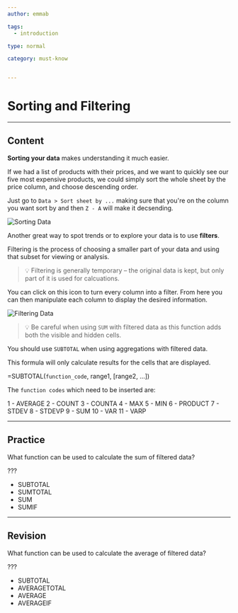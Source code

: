 ```yaml
---
author: emmab

tags:
  - introduction

type: normal

category: must-know


---
```

# Sorting and Filtering

---
## Content

**Sorting your data** makes understanding it much easier.

If we had a list of products with their prices, and we want to quickly see our five most expensive products, we could simply sort the whole sheet by the price column, and choose descending order.

Just go to `Data > Sort sheet by ...` making sure that you're on the column you want sort by and then `Z - A` will make it decsending.

![Sorting Data](https://img.enkipro.com/cd5ef341702e19c63003707305d4cd48.png)

Another great way to spot trends or to explore your data is to use **filters**.

Filtering is the process of choosing a smaller part of your data and using that subset for viewing or analysis. 

> 💡 Filtering is generally temporary – the original data is kept, but only part of it is used for calcuations.

You can click on this icon to turn every column into a filter. From here you can then manipulate each column to display the desired information. 

![Filtering Data](https://img.enkipro.com/e16cc135135d811293f36edffcf94ed7.png)

> 💡 Be careful when using `SUM` with filtered data as this function adds both the visible and hidden cells.

You should use `SUBTOTAL` when using aggregations with filtered data. 

This formula will only calculate results for the cells that are displayed.

=SUBTOTAL(`function_code`, range1, [range2, ...])

The `function codes` which need to be inserted are:

1 - AVERAGE
2 - COUNT
3 - COUNTA
4 - MAX
5 - MIN
6 - PRODUCT
7 - STDEV
8 - STDEVP
9 - SUM
10 - VAR
11 - VARP



---
## Practice

What function can be used to calculate the sum of filtered data?

???

* SUBTOTAL
* SUMTOTAL
* SUM
* SUMIF

---
## Revision

What function can be used to calculate the average of filtered data?

???

* SUBTOTAL
* AVERAGETOTAL
* AVERAGE
* AVERAGEIF
 
